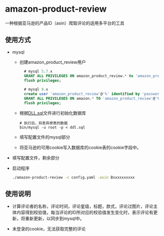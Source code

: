 # amazon-product-review

一种根据亚马逊的产品ID（asin）爬取评论的适用多平台的工具



## 使用方式

- mysql

  - 创建amazon_product_review用户
  
    ```sql
      # mysql 5.7.x
      GRANT ALL PRIVILEGES ON amazon_product_review.* to 'amazon_product_review'@'%'  identified by 'password';
      flush privileges;
      
      # mysql 8.x
      create user 'amazon_product_review'@'%' identified by 'password';
      GRANT ALL PRIVILEGES ON amazon.* TO 'amazon_product_review'@'%' WITH GRANT OPTION;
      flush privileges;
    ```
  
  
  - 根据[DLL.sql](https://raw.githubusercontent.com/tengfei-xy/amazon-product-review/main/sql/ddl.sql)文件进行初始化数据库
  
    ```
    # 执行后，将丢弃原表的数据
    bin/mysql -u root -p < ddl.sql
    ```

  - 填写配置文件的mysql部分
  - 将亚马逊的可用cookie写入数据库的cookie表的cookie字段中。
  
- 填写配置文件，剩余部分

- 启动程序

  ```bash
  ./amazon-product-review -c config.yaml -asin Bxxxxxxxxxx
  ```



## 使用说明

- 计算评论者的名称，评论时间，评论星级，标题，款式，评论过图片，评论主体内容得到校验值，每当评论的ID所对应的校验值发生变化时，表示评论有更新，将重新更新，以同步到mysql中。

- 未登录的cookie，无法获取完整的评论

